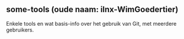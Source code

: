 ## some-tools (oude naam: ilnx-WimGoedertier)

Enkele tools en wat basis-info over het gebruik van Git, met meerdere gebruikers.
